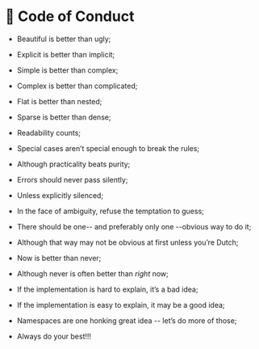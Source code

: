 # 🌟 Code of Conduct

- Beautiful is better than ugly;

- Explicit is better than implicit;

- Simple is better than complex;

- Complex is better than complicated;

- Flat is better than nested;

- Sparse is better than dense;

- Readability counts;

- Special cases aren’t special enough to break the rules;

- Although practicality beats purity;

- Errors should never pass silently;

- Unless explicitly silenced;

- In the face of ambiguity, refuse the temptation to guess;

- There should be one-- and preferably only one --obvious way to do it;

- Although that way may not be obvious at first unless you’re Dutch;

- Now is better than never;

- Although never is often better than *right* now;

- If the implementation is hard to explain, it’s a bad idea;

- If the implementation is easy to explain, it may be a good idea;

- Namespaces are one honking great idea -- let’s do more of those;

- Always do your best!!!
